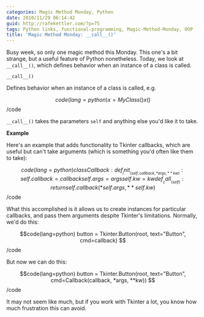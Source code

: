 ```yaml
---
categories: Magic Method Monday, Python
date: 2010/11/29 06:14:42
guid: http://rafekettler.com/?p=75
tags: Python links, functional-programming, Magic-Method-Monday, OOP
title: 'Magic Method Monday: __call__()'
---
```

Busy week, so only one magic method this Monday. This one's a bit strange, but a useful feature of Python nonetheless. Today, we look at `__call__()`, which defines behavior when an instance of a class is called.

`__call__()`

Defines behavior when an instance of a class is called, e.g.

$$code(lang=python)
x = MyClass()
x()
$$/code

`__call__()` takes the parameters `self` and anything else you'd like it to take.

**Example**

Here's an example that adds functionality to Tkinter callbacks, which are useful but can't take arguments (which is something you'd often like them to take):

$$code(lang=python)
class Callback:
    def __init__(self, callback, *args, **kw):
        self.callback = callback
        self.args = args
        self.kw = kw
    def __call__(self):
        return self.callback(*self.args, **self.kw)
$$/code

What this accomplished is it allows us to create instances for particular callbacks, and pass them arguments despite Tkinter's limitations. Normally, we'd do this:

$$code(lang=python)
button = Tkinter.Button(root, text="Button", cmd=callback)
$$/code

But now we can do this:

$$code(lang=python)
button = Tkinter.Button(root, text="Button", cmd=Callback(callback, *args, **kw))
$$/code

It may not seem like much, but if you work with Tkinter a lot, you know how much frustration this can avoid.
